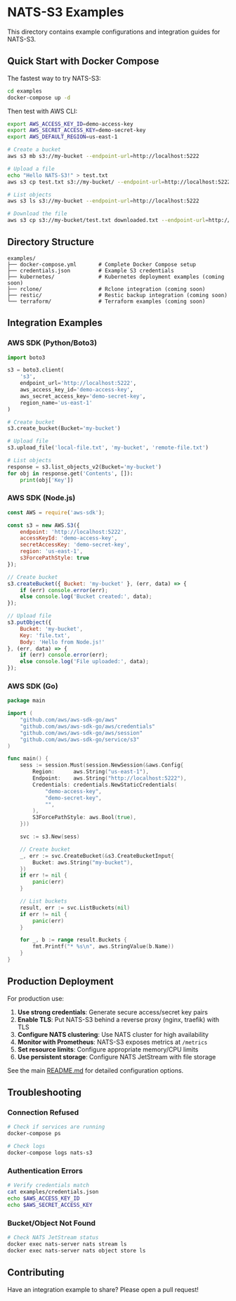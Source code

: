 # NATS-S3 Examples

This directory contains example configurations and integration guides for NATS-S3.

## Quick Start with Docker Compose

The fastest way to try NATS-S3:

```bash
cd examples
docker-compose up -d
```

Then test with AWS CLI:

```bash
export AWS_ACCESS_KEY_ID=demo-access-key
export AWS_SECRET_ACCESS_KEY=demo-secret-key
export AWS_DEFAULT_REGION=us-east-1

# Create a bucket
aws s3 mb s3://my-bucket --endpoint-url=http://localhost:5222

# Upload a file
echo "Hello NATS-S3!" > test.txt
aws s3 cp test.txt s3://my-bucket/ --endpoint-url=http://localhost:5222

# List objects
aws s3 ls s3://my-bucket --endpoint-url=http://localhost:5222

# Download the file
aws s3 cp s3://my-bucket/test.txt downloaded.txt --endpoint-url=http://localhost:5222
```

## Directory Structure

```
examples/
├── docker-compose.yml       # Complete Docker Compose setup
├── credentials.json         # Example S3 credentials
├── kubernetes/              # Kubernetes deployment examples (coming soon)
├── rclone/                  # Rclone integration (coming soon)
├── restic/                  # Restic backup integration (coming soon)
└── terraform/               # Terraform examples (coming soon)
```

## Integration Examples

### AWS SDK (Python/Boto3)

```python
import boto3

s3 = boto3.client(
    's3',
    endpoint_url='http://localhost:5222',
    aws_access_key_id='demo-access-key',
    aws_secret_access_key='demo-secret-key',
    region_name='us-east-1'
)

# Create bucket
s3.create_bucket(Bucket='my-bucket')

# Upload file
s3.upload_file('local-file.txt', 'my-bucket', 'remote-file.txt')

# List objects
response = s3.list_objects_v2(Bucket='my-bucket')
for obj in response.get('Contents', []):
    print(obj['Key'])
```

### AWS SDK (Node.js)

```javascript
const AWS = require('aws-sdk');

const s3 = new AWS.S3({
    endpoint: 'http://localhost:5222',
    accessKeyId: 'demo-access-key',
    secretAccessKey: 'demo-secret-key',
    region: 'us-east-1',
    s3ForcePathStyle: true
});

// Create bucket
s3.createBucket({ Bucket: 'my-bucket' }, (err, data) => {
    if (err) console.error(err);
    else console.log('Bucket created:', data);
});

// Upload file
s3.putObject({
    Bucket: 'my-bucket',
    Key: 'file.txt',
    Body: 'Hello from Node.js!'
}, (err, data) => {
    if (err) console.error(err);
    else console.log('File uploaded:', data);
});
```

### AWS SDK (Go)

```go
package main

import (
    "github.com/aws/aws-sdk-go/aws"
    "github.com/aws/aws-sdk-go/aws/credentials"
    "github.com/aws/aws-sdk-go/aws/session"
    "github.com/aws/aws-sdk-go/service/s3"
)

func main() {
    sess := session.Must(session.NewSession(&aws.Config{
        Region:      aws.String("us-east-1"),
        Endpoint:    aws.String("http://localhost:5222"),
        Credentials: credentials.NewStaticCredentials(
            "demo-access-key",
            "demo-secret-key",
            "",
        ),
        S3ForcePathStyle: aws.Bool(true),
    }))

    svc := s3.New(sess)

    // Create bucket
    _, err := svc.CreateBucket(&s3.CreateBucketInput{
        Bucket: aws.String("my-bucket"),
    })
    if err != nil {
        panic(err)
    }

    // List buckets
    result, err := svc.ListBuckets(nil)
    if err != nil {
        panic(err)
    }

    for _, b := range result.Buckets {
        fmt.Printf("* %s\n", aws.StringValue(b.Name))
    }
}
```

## Production Deployment

For production use:

1. **Use strong credentials**: Generate secure access/secret key pairs
2. **Enable TLS**: Put NATS-S3 behind a reverse proxy (nginx, traefik) with TLS
3. **Configure NATS clustering**: Use NATS cluster for high availability
4. **Monitor with Prometheus**: NATS-S3 exposes metrics at `/metrics`
5. **Set resource limits**: Configure appropriate memory/CPU limits
6. **Use persistent storage**: Configure NATS JetStream with file storage

See the main [README.md](../README.md) for detailed configuration options.

## Troubleshooting

### Connection Refused
```bash
# Check if services are running
docker-compose ps

# Check logs
docker-compose logs nats-s3
```

### Authentication Errors
```bash
# Verify credentials match
cat examples/credentials.json
echo $AWS_ACCESS_KEY_ID
echo $AWS_SECRET_ACCESS_KEY
```

### Bucket/Object Not Found
```bash
# Check NATS JetStream status
docker exec nats-server nats stream ls
docker exec nats-server nats object store ls
```

## Contributing

Have an integration example to share? Please open a pull request!
